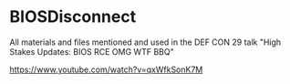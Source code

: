 # BIOSDisconnect 
All materials and files mentioned and used in the DEF CON 29 talk "High Stakes Updates: BIOS RCE OMG WTF BBQ"

https://www.youtube.com/watch?v=qxWfkSonK7M
